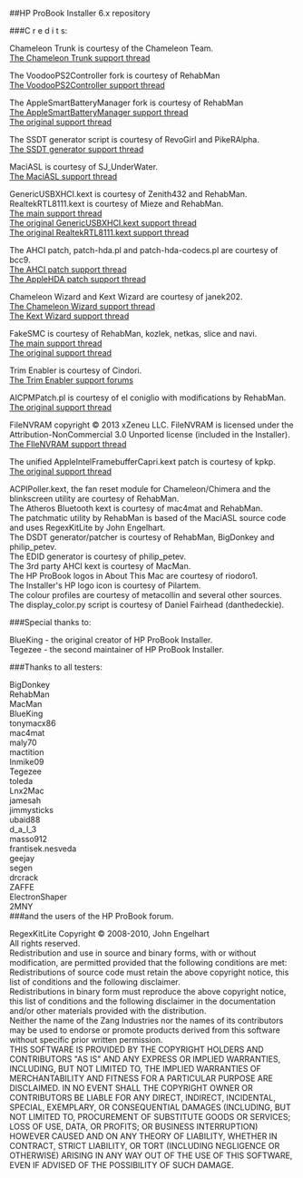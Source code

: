##HP ProBook Installer 6.x repository<br />

###C r e d i t s:

Chameleon Trunk is courtesy of the Chameleon Team.<br />
[The Chameleon Trunk support thread](http://www.insanelymac.com/forum/topic/231075-chameleon-22svn-official-pkg-installer-binaries)<br />

The VoodooPS2Controller fork is courtesy of RehabMan<br />
[The VoodooPS2Controller support thread](http://www.tonymacx86.com/hp-probook/75649-new-voodoops2controller-keyboard-trackpad.html)<br />

The AppleSmartBatteryManager fork is courtesy of RehabMan<br />
[The AppleSmartBatteryManager support thread](http://www.tonymacx86.com/mountain-lion-laptop-support/69472-battery-manager-fix-boot-without-batteries.html)<br />
[The original support thread](http://www.insanelymac.com/forum/topic/264597-hp-dvx-acpi-3x4x-battery-driver-106107/#entry1729132)<br />

The SSDT generator script is courtesy of RevoGirl and PikeRAlpha.<br />
[The SSDT generator support thread](http://www.tonymacx86.com/ssdt/86906-ssdt-generation-script-ivybridge-pm.html)<br />

MaciASL is courtesy of SJ_UnderWater.<br />
[The MaciASL support thread](http://www.tonymacx86.com/dsdt/83565-native-dsdt-aml-ide-compiler-maciasl-open-beta.html)<br />

GenericUSBXHCI.kext is courtesy of Zenith432 and RehabMan.<br />
RealtekRTL8111.kext is courtesy of Mieze and RehabMan.<br />
[The main support thread](http://www.tonymacx86.com/hp-probook/93732-new-kexts-proposed-probook-installer-v6-1-a.html)<br />
[The original GenericUSBXHCI.kext support thread](http://www.insanelymac.com/forum/topic/286860-genericusbxhci-usb-30-driver-for-os-x-with-source/)<br />
[The original RealtekRTL8111.kext support thread](http://www.insanelymac.com/forum/topic/287161-new-driver-for-realtek-rtl8111/)<br />

The AHCI patch, patch-hda.pl and patch-hda-codecs.pl are courtesy of bcc9.<br />
[The AHCI patch support thread](http://www.insanelymac.com/forum/topic/280062-waiting-for-root-device-when-kernel-cache-used-only-with-some-disks-fix/)<br />
[The AppleHDA patch support thread](http://www.insanelymac.com/forum/topic/284004-script-to-patch-applehda-binary-for-osx107108/)<br />

Chameleon Wizard and Kext Wizard are courtesy of janek202.<br />
[The Chameleon Wizard support thread](http://www.insanelymac.com/forum/topic/257464-chameleon-wizard-utility-for-chameleon/)<br />
[The Kext Wizard support thread](http://www.insanelymac.com/forum/topic/253395-kext-wizard-easy-to-use-kext-installer-and-more/)<br />

FakeSMC is courtesy of RehabMan, kozlek, netkas, slice and navi.<br />
[The main support thread](http://www.tonymacx86.com/hp-probook/)<br />
[The original support thread](http://www.insanelymac.com/forum/topic/275429-hwsensors/)<br />

Trim Enabler is courtesy of Cindori.<br />
[The Trim Enabler support forums](http://www.groths.org/forums/)<br />

AICPMPatch.pl is courtesy of el coniglio with modifications by RehabMan.<br />
[The original support thread](http://olarila.com/forum/viewtopic.php?f=9&t=1003&sid=d6df188c360c6a74d9b788ae9568df84)<br />

FileNVRAM copyright © 2013 xZeneu LLC. FileNVRAM is licensed under the Attribution-NonCommercial 3.0 Unported license (included in the Installer).<br />
[The FIleNVRAM support thread](http://www.insanelymac.com/forum/topic/286563-filenvram-113-released/)<br />

The unified AppleIntelFramebufferCapri.kext patch is courtesy of kpkp.<br />
[The original support thread](http://www.tonymacx86.com/hp-probook/99533-testers-ivy-probooks-needed.html)<br />

ACPIPoller.kext, the fan reset module for Chameleon/Chimera and the blinkscreen utility are courtesy of RehabMan.<br />
The Atheros Bluetooth kext is courtesy of mac4mat and RehabMan.<br />
The patchmatic utility by RehabMan is based of the MaciASL source code and uses RegexKitLite by John Engelhart.<br />
The DSDT generator/patcher is courtesy of RehabMan, BigDonkey and philip_petev.<br />
The EDID generator is courtesy of philip_petev.<br />
The 3rd party AHCI kext is courtesy of MacMan.<br />
The HP ProBook logos in About This Mac are courtesy of riodoro1.<br />
The Installer's HP logo icon is courtesy of Pilartem.<br />
The colour profiles are courtesy of metacollin and several other sources.<br />
The display_color.py script is courtesy of Daniel Fairhead (danthedeckie).<br />

###Special thanks to:

BlueKing - the original creator of HP ProBook Installer.<br />
Tegezee - the second maintainer of HP ProBook Installer.<br />

###Thanks to all testers:

BigDonkey<br />
RehabMan<br />
MacMan<br />
BlueKing<br />
tonymacx86<br />
mac4mat<br />
maly70<br />
mactition<br />
Inmike09<br />
Tegezee<br />
toleda<br />
Lnx2Mac<br />
jamesah<br />
jimmysticks<br />
ubaid88<br />
d_a_l_3<br />
masso912<br />
frantisek.nesveda<br />
geejay<br />
segen<br />
drcrack<br />
ZAFFE<br />
ElectronShaper<br />
2MNY<br />
###and the users of the HP ProBook forum.

RegexKitLite Copyright © 2008-2010, John Engelhart<br />
All rights reserved.<br />
Redistribution and use in source and binary forms, with or without modification, are permitted provided that the following conditions are met:<br />
Redistributions of source code must retain the above copyright notice, this list of conditions and the following disclaimer.<br />
Redistributions in binary form must reproduce the above copyright notice, this list of conditions and the following disclaimer in the documentation and/or other materials provided with the distribution.<br />
Neither the name of the Zang Industries nor the names of its contributors may be used to endorse or promote products derived from this software without specific prior written permission.<br />
THIS SOFTWARE IS PROVIDED BY THE COPYRIGHT HOLDERS AND CONTRIBUTORS "AS IS" AND ANY EXPRESS OR IMPLIED WARRANTIES, INCLUDING, BUT NOT LIMITED TO, THE IMPLIED WARRANTIES OF MERCHANTABILITY AND FITNESS FOR A PARTICULAR PURPOSE ARE DISCLAIMED. IN NO EVENT SHALL THE COPYRIGHT OWNER OR CONTRIBUTORS BE LIABLE FOR ANY DIRECT, INDIRECT, INCIDENTAL, SPECIAL, EXEMPLARY, OR CONSEQUENTIAL DAMAGES (INCLUDING, BUT NOT LIMITED TO, PROCUREMENT OF SUBSTITUTE GOODS OR SERVICES; LOSS OF USE, DATA, OR PROFITS; OR BUSINESS INTERRUPTION) HOWEVER CAUSED AND ON ANY THEORY OF LIABILITY, WHETHER IN CONTRACT, STRICT LIABILITY, OR TORT (INCLUDING NEGLIGENCE OR OTHERWISE) ARISING IN ANY WAY OUT OF THE USE OF THIS SOFTWARE, EVEN IF ADVISED OF THE POSSIBILITY OF SUCH DAMAGE.<br />